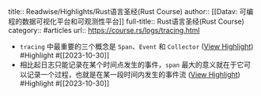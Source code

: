 title:: Readwise/Highlights/Rust语言圣经(Rust Course)
author:: [[Datav: 可编程的数据可视化平台和可观测性平台]]
full-title:: Rust语言圣经(Rust Course)
category:: #articles
url:: https://course.rs/logs/tracing.html
- `tracing` 中最重要的三个概念是 `Span`、`Event` 和 `Collector` ([View Highlight](https://read.readwise.io/read/01hdzj4f46r2682w7tcs3rhxyc)) #Highlight #[[2023-10-30]]
- 相比起日志只能记录在某个时间点发生的事件，`span` 最大的意义就在于它可以记录一个过程，也就是在某一段时间内发生的事件流 ([View Highlight](https://read.readwise.io/read/01hdzj4s3f3y48n3rmtdbge4x7)) #Highlight #[[2023-10-30]]